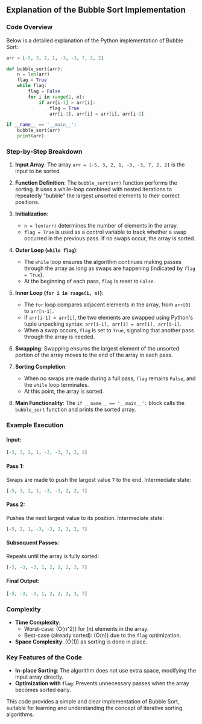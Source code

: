 ## Explanation of the Bubble Sort Implementation

### Code Overview
Below is a detailed explanation of the Python implementation of Bubble Sort:

```python
arr = [-5, 3, 2, 1, -3, -3, 7, 2, 2]

def bubble_sort(arr):
    n = len(arr)
    flag = True
    while flag:
        flag = False
        for i in range(1, n):
            if arr[i-1] > arr[i]:
                flag = True
                arr[i-1], arr[i] = arr[i], arr[i-1]

if __name__ == '__main__':
    bubble_sort(arr)
    print(arr)
```

### Step-by-Step Breakdown

1. **Input Array**:
   The array `arr = [-5, 3, 2, 1, -3, -3, 7, 2, 2]` is the input to be sorted.

2. **Function Definition**:
   The `bubble_sort(arr)` function performs the sorting. It uses a while-loop combined with nested iterations to repeatedly "bubble" the largest unsorted elements to their correct positions.

3. **Initialization**:
   - `n = len(arr)` determines the number of elements in the array.
   - `flag = True` is used as a control variable to track whether a swap occurred in the previous pass. If no swaps occur, the array is sorted.

4. **Outer Loop (`while flag`)**:
   - The `while` loop ensures the algorithm continues making passes through the array as long as swaps are happening (indicated by `flag = True`).
   - At the beginning of each pass, `flag` is reset to `False`.

5. **Inner Loop (`for i in range(1, n)`)**:
   - The `for` loop compares adjacent elements in the array, from `arr[0]` to `arr[n-1]`.
   - If `arr[i-1] > arr[i]`, the two elements are swapped using Python's tuple unpacking syntax: `arr[i-1], arr[i] = arr[i], arr[i-1]`.
   - When a swap occurs, `flag` is set to `True`, signaling that another pass through the array is needed.

6. **Swapping**:
   Swapping ensures the largest element of the unsorted portion of the array moves to the end of the array in each pass.

7. **Sorting Completion**:
   - When no swaps are made during a full pass, `flag` remains `False`, and the `while` loop terminates.
   - At this point, the array is sorted.

8. **Main Functionality**:
   The `if __name__ == '__main__':` block calls the `bubble_sort` function and prints the sorted array.

### Example Execution
#### Input:
```python
[-5, 3, 2, 1, -3, -3, 7, 2, 2]
```

#### Pass 1:
Swaps are made to push the largest value `7` to the end. Intermediate state:
```python
[-5, 3, 2, 1, -3, -3, 2, 2, 7]
```

#### Pass 2:
Pushes the next largest value to its position. Intermediate state:
```python
[-5, 2, 1, -3, -3, 2, 3, 2, 7]
```

#### Subsequent Passes:
Repeats until the array is fully sorted:
```python
[-5, -3, -3, 1, 2, 2, 2, 3, 7]
```

#### Final Output:
```python
[-5, -3, -3, 1, 2, 2, 2, 3, 7]
```

### Complexity
- **Time Complexity**:
  - Worst-case: \(O(n^2)\) for \(n\) elements in the array.
  - Best-case (already sorted): \(O(n)\) due to the `flag` optimization.
- **Space Complexity**: \(O(1)\) as sorting is done in place.

### Key Features of the Code
- **In-place Sorting**: The algorithm does not use extra space, modifying the input array directly.
- **Optimization with `flag`**: Prevents unnecessary passes when the array becomes sorted early.

This code provides a simple and clear implementation of Bubble Sort, suitable for learning and understanding the concept of iterative sorting algorithms.
